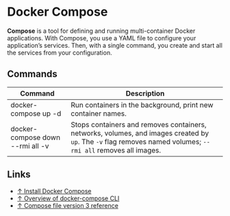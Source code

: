 # Docker Compose

**Compose** is a tool for defining and running multi-container Docker applications. With Compose, you use a YAML file to configure your application’s services. Then, with a single command, you create and start all the services from your configuration.

## Commands

Command                          | Description
---------------------------------|----------------------
docker-compose up -d             | Run containers in the background, print new container names. |
docker-compose down --rmi all -v | Stops containers and removes containers, networks, volumes, and images created by `up`. The `-v` flag removes named volumes; `--rmi all` removes all images.

## Links

* [↑ Install Docker Compose](https://docs.docker.com/compose/install/)
* [↑ Overview of docker-compose CLI](https://docs.docker.com/compose/reference/overview/)
* [↑ Compose file version 3 reference](https://docs.docker.com/compose/compose-file/)
